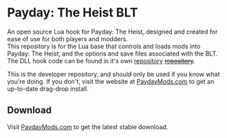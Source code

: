 # Payday: The Heist BLT
An open source Lua hook for Payday: The Heist, designed and created for ease of use for both players and modders.  
This repository is for the Lua base that controls and loads mods into Payday: The Heist, and the options and save files associated with the BLT. The DLL hook code can be found in it's own [repository](https://github.com/simon-wh/Payday-The-Heist-BLT) ~~[repository](https://github.com/JamesWilko/Payday-2-BLT)~~.

This is the developer repository, and should only be used if you know what you're doing. If you don't, visit the website at [PaydayMods.com](http://paydaymods.com/) to get an up-to-date drag-drop install.  

## Download
Visit [PaydayMods.com](http://paydaymods.com/) to get the latest stable download.  
